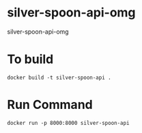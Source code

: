 # silver-spoon-api-omg
silver-spoon-api-omg


# To build

```docker build -t silver-spoon-api .```


# Run Command

```docker run -p 8000:8000 silver-spoon-api```
